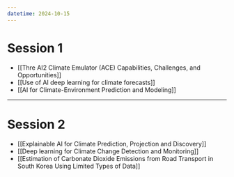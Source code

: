 ```yaml
---
datetime: 2024-10-15
---
```

# Session 1
- [[Thre AI2 Climate Emulator (ACE) Capabilities, Challenges, and Opportunities]]
- [[Use of AI deep learning for climate forecasts]]
- [[AI for Climate-Environment Prediction and Modeling]]

---
# Session 2  
- [[Explainable AI for Climate Prediction, Projection and Discovery]]
- [[Deep learning for Climate Change Detection and Monitoring]]
- [[Estimation of Carbonate Dioxide Emissions from Road Transport in South Korea Using Limited Types of Data]]
